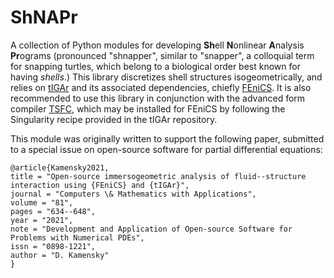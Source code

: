 # ShNAPr
A collection of Python modules for developing **Sh**ell **N**onlinear **A**nalysis **Pr**ograms (pronounced "shnapper", similar to "snapper", a colloquial term for snapping turtles, which belong to a biological order best known for having _shells_.)  This library discretizes shell structures isogeometrically, and relies on [tIGAr](https://github.com/david-kamensky/tIGAr) and its associated dependencies, chiefly [FEniCS](https://fenicsproject.org/).  It is also recommended to use this library in conjunction with the advanced form compiler [TSFC](https://doi.org/10.1137/17M1130642), which may be installed for FEniCS by following the Singularity recipe provided in the tIGAr repository.  

This module was originally written to support the following paper, submitted to a special issue on open-source software for partial differential equations:
```
@article{Kamensky2021,
title = "Open-source immersogeometric analysis of fluid--structure interaction using {FEniCS} and {tIGAr}",
journal = "Computers \& Mathematics with Applications",
volume = "81",
pages = "634--648",
year = "2021",
note = "Development and Application of Open-source Software for Problems with Numerical PDEs",
issn = "0898-1221",
author = "D. Kamensky"
}
```